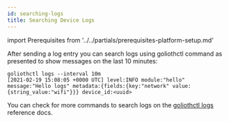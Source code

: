 ```yaml
---
id: searching-logs
title: Searching Device Logs
---
```


import Prerequisites from '../../partials/prerequisites-platform-setup.md'

<Prerequisites />

After sending a log entry you can search logs using goliothctl command as presented to show messages on the last 10 minutes:

```
goliothctl logs --interval 10m
[2021-02-19 15:08:05 +0000 UTC] level:INFO module:"hello" message:"Hello logs" metadata:{fields:{key:"network" value:{string_value:"wifi"}}} device_id:<uuid>
```

You can check for more commands to search logs on the [goliothctl logs](/reference/command-line-tools/goliothctl/goliothctl_logs) reference docs.

